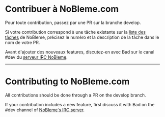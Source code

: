Contribuer à NoBleme.com
====================

Pour toute contribution, passez par une PR sur la branche develop.

Si votre contribution correspond à une tâche existante sur la [liste des tâches](https://nobleme.com/pages/todo/) de NoBleme, précisez le numéro et la description de la tâche dans le nom de votre PR.

Avant d'ajouter des nouveaux features, discutez-en avec Bad sur le canal #dev du [serveur IRC NoBleme](https://nobleme.com/pages/irc/).

- - -

Contributing to NoBleme.com
====================

All contributions should be done through a PR on the develop branch.

If your contribution includes a new feature, first discuss it with Bad on the #dev channel of [NoBleme's IRC server](https://nobleme.com/pages/irc/).